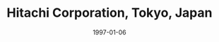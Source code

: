 ---
title: "Hitachi Corporation, Tokyo, Japan"
project_id: 
date: 1997-01-06
conference_id: ""
presenters:
   - peter_bandettini
summary: "Hitachi Corporation, Tokyo, Japan"
file: /assets/presentations/
filename: 
layout: presentation
---